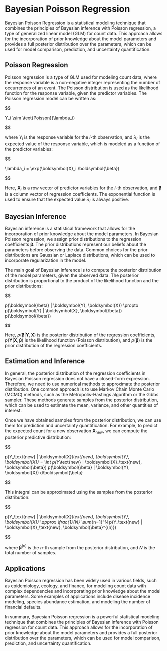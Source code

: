 # Bayesian Poisson Regression

Bayesian Poisson Regression is a statistical modeling technique that combines the principles of Bayesian inference with Poisson regression, a type of generalized linear model (GLM) for count data. This approach allows for the incorporation of prior knowledge about the model parameters and provides a full posterior distribution over the parameters, which can be used for model comparison, prediction, and uncertainty quantification.

## Poisson Regression

Poisson regression is a type of GLM used for modeling count data, where the response variable is a non-negative integer representing the number of occurrences of an event. The Poisson distribution is used as the likelihood function for the response variable, given the predictor variables. The Poisson regression model can be written as:


$$

Y_i \sim \text{Poisson}(\lambda_i)

$$


where $Y_i$ is the response variable for the $i$-th observation, and $\lambda_i$ is the expected value of the response variable, which is modeled as a function of the predictor variables:


$$

\lambda_i = \exp(\boldsymbol{X}_i \boldsymbol{\beta})

$$


Here, $\boldsymbol{X}_i$ is a row vector of predictor variables for the $i$-th observation, and $\boldsymbol{\beta}$ is a column vector of regression coefficients. The exponential function is used to ensure that the expected value $\lambda_i$ is always positive.

## Bayesian Inference

Bayesian inference is a statistical framework that allows for the incorporation of prior knowledge about the model parameters. In Bayesian Poisson regression, we assign prior distributions to the regression coefficients $\boldsymbol{\beta}$. The prior distributions represent our beliefs about the parameters before observing the data. Common choices for the prior distributions are Gaussian or Laplace distributions, which can be used to incorporate regularization in the model.

The main goal of Bayesian inference is to compute the posterior distribution of the model parameters, given the observed data. The posterior distribution is proportional to the product of the likelihood function and the prior distributions:


$$

p(\boldsymbol{\beta} | \boldsymbol{Y}, \boldsymbol{X}) \propto p(\boldsymbol{Y} | \boldsymbol{X}, \boldsymbol{\beta}) p(\boldsymbol{\beta})

$$


Here, $p(\boldsymbol{\beta} | \boldsymbol{Y}, \boldsymbol{X})$ is the posterior distribution of the regression coefficients, $p(\boldsymbol{Y} | \boldsymbol{X}, \boldsymbol{\beta})$ is the likelihood function (Poisson distribution), and $p(\boldsymbol{\beta})$ is the prior distribution of the regression coefficients.

## Estimation and Inference

In general, the posterior distribution of the regression coefficients in Bayesian Poisson regression does not have a closed-form expression. Therefore, we need to use numerical methods to approximate the posterior distribution. One common approach is to use Markov Chain Monte Carlo (MCMC) methods, such as the Metropolis-Hastings algorithm or the Gibbs sampler. These methods generate samples from the posterior distribution, which can be used to estimate the mean, variance, and other quantities of interest.

Once we have obtained samples from the posterior distribution, we can use them for prediction and uncertainty quantification. For example, to predict the expected count for a new observation $\boldsymbol{X}_\text{new}$, we can compute the posterior predictive distribution:


$$

p(Y_\text{new} | \boldsymbol{X}_\text{new}, \boldsymbol{Y}, \boldsymbol{X}) = \int p(Y_\text{new} | \boldsymbol{X}_\text{new}, \boldsymbol{\beta}) p(\boldsymbol{\beta} | \boldsymbol{Y}, \boldsymbol{X}) d\boldsymbol{\beta}

$$


This integral can be approximated using the samples from the posterior distribution:


$$

p(Y_\text{new} | \boldsymbol{X}_\text{new}, \boldsymbol{Y}, \boldsymbol{X}) \approx \frac{1}{N} \sum_{n=1}^N p(Y_\text{new} | \boldsymbol{X}_\text{new}, \boldsymbol{\beta}^{(n)})

$$


where $\boldsymbol{\beta}^{(n)}$ is the $n$-th sample from the posterior distribution, and $N$ is the total number of samples.

## Applications

Bayesian Poisson regression has been widely used in various fields, such as epidemiology, ecology, and finance, for modeling count data with complex dependencies and incorporating prior knowledge about the model parameters. Some examples of applications include disease incidence modeling, species abundance estimation, and modeling the number of financial defaults.

In summary, Bayesian Poisson regression is a powerful statistical modeling technique that combines the principles of Bayesian inference with Poisson regression for count data. This approach allows for the incorporation of prior knowledge about the model parameters and provides a full posterior distribution over the parameters, which can be used for model comparison, prediction, and uncertainty quantification.

